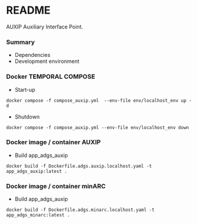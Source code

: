 # README #
AUXIP Auxiliary Interface Point.

### Summary ###

* Dependencies
* Development environment

### Docker TEMPORAL COMPOSE ###

* Start-up
```
docker compose -f compose_auxip.yml  --env-file env/localhost_env up -d
```

* Shutdown
```
docker compose -f compose_auxip.yml --env-file env/localhost_env down
```



### Docker image / container AUXIP ###

* Build app_adgs_auxip
```
docker build -f Dockerfile.adgs.auxip.localhost.yaml -t app_adgs_auxip:latest .
```


### Docker image / container minARC ###

* Build app_adgs_auxip

```
docker build -f Dockerfile.adgs.minarc.localhost.yaml -t app_adgs_minarc:latest .
```
